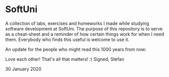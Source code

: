 # SoftUni

A collection of labs, exercises and homeworks I made while studying software development at SoftUni.
The purpose of this repository is to serve as a cheat-sheet and a reminder of how certain things work for when I need them.
Everybody who finds this useful is welcome to use it.

An update for the people who might read this 1000 years from now:

Love each other! That's all that matters! :)
Signed,
Stefan

30 January 2020
